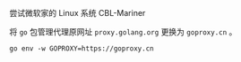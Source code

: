 

尝试微软家的 Linux 系统 CBL-Mariner







将 `go` 包管理代理原网址 `proxy.golang.org` 更换为 `goproxy.cn` 。

```shell
go env -w GOPROXY=https://goproxy.cn
```

